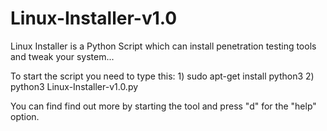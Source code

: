 # Linux-Installer-v1.0
Linux Installer is a Python Script which can install penetration testing tools and tweak your system... 

To start the script you need to type this: 1) sudo apt-get install python3
                                           2) python3 Linux-Installer-v1.0.py
                                           
You can find find out more by starting the tool and press "d" for the "help" option.
                                           
    
                                           
